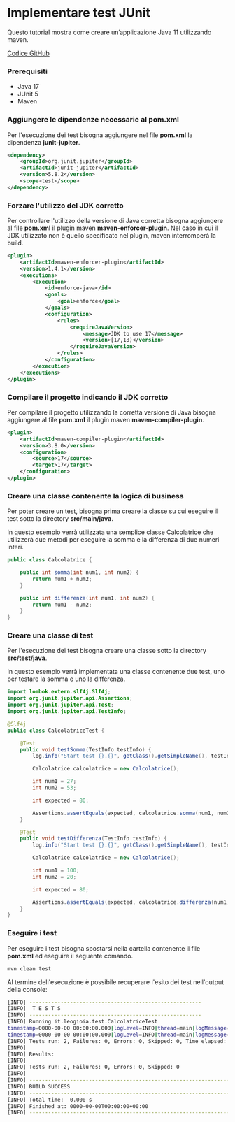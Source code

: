 # Implementare test JUnit

Questo tutorial mostra come creare un’applicazione Java 11 utilizzando maven.

[Codice GitHub](https://github.com/leogioia/tutorial/tree/master/java/implementare-test-junit)

### Prerequisiti

- Java 17
- JUnit 5
- Maven

### Aggiungere le dipendenze necessarie al pom.xml

Per l'esecuzione dei test bisogna aggiungere nel file **pom.xml** la dipendenza **junit-jupiter**.

```xml
<dependency>
    <groupId>org.junit.jupiter</groupId>
    <artifactId>junit-jupiter</artifactId>
    <version>5.8.2</version>
    <scope>test</scope>
</dependency>
```

### Forzare l'utilizzo del JDK corretto

Per controllare l'utilizzo della versione di Java corretta bisogna aggiungere al file **pom.xml** il plugin maven **maven-enforcer-plugin**.
Nel caso in cui il JDK utilizzato non è quello specificato nel plugin, maven interromperà la build.

```xml
<plugin>
    <artifactId>maven-enforcer-plugin</artifactId>
    <version>1.4.1</version>
    <executions>
        <execution>
            <id>enforce-java</id>
            <goals>
                <goal>enforce</goal>
            </goals>
            <configuration>
                <rules>
                    <requireJavaVersion>
                        <message>JDK to use 17</message>
                        <version>[17,18)</version>
                    </requireJavaVersion>
                </rules>
            </configuration>
        </execution>
    </executions>
</plugin>
```

### Compilare il progetto indicando il JDK corretto

Per compilare il progetto utilizzando la corretta versione di Java bisogna aggiungere al file **pom.xml** il plugin maven **maven-compiler-plugin**.

```xml
<plugin>
    <artifactId>maven-compiler-plugin</artifactId>
    <version>3.8.0</version>
    <configuration>
        <source>17</source>
        <target>17</target>
    </configuration>
</plugin>
```

### Creare una classe contenente la logica di business

Per poter creare un test, bisogna prima creare la classe su cui eseguire il test sotto la directory **src/main/java**.

In questo esempio verrà utilizzata una semplice classe Calcolatrice che utilizzerà due metodi per eseguire la somma e la differenza di due numeri interi.

```java
public class Calcolatrice {

    public int somma(int num1, int num2) {
        return num1 + num2;
    }

    public int differenza(int num1, int num2) {
        return num1 - num2;
    }
}
```

### Creare una classe di test

Per l'esecuzione dei test bisogna creare una classe sotto la directory **src/test/java**.

In questo esempio verrà implementata una classe contenente due test, uno per testare la somma e uno la differenza.

```java
import lombok.extern.slf4j.Slf4j;
import org.junit.jupiter.api.Assertions;
import org.junit.jupiter.api.Test;
import org.junit.jupiter.api.TestInfo;

@Slf4j
public class CalcolatriceTest {

    @Test
    public void testSomma(TestInfo testInfo) {
        log.info("Start test {}.{}", getClass().getSimpleName(), testInfo.getTestMethod().get().getName());

        Calcolatrice calcolatrice = new Calcolatrice();

        int num1 = 27;
        int num2 = 53;

        int expected = 80;

        Assertions.assertEquals(expected, calcolatrice.somma(num1, num2));
    }

    @Test
    public void testDifferenza(TestInfo testInfo) {
        log.info("Start test {}.{}", getClass().getSimpleName(), testInfo.getTestMethod().get().getName());

        Calcolatrice calcolatrice = new Calcolatrice();

        int num1 = 100;
        int num2 = 20;

        int expected = 80;

        Assertions.assertEquals(expected, calcolatrice.differenza(num1, num2));
    }
}
```

### Eseguire i test

Per eseguire i test bisogna spostarsi nella cartella contenente il file **pom.xml** ed eseguire il seguente comando.

```bash
mvn clean test
```

Al termine dell'esecuzione è possibile recuperare l'esito dei test nell'output della console:

```bash
[INFO] -------------------------------------------------------
[INFO]  T E S T S
[INFO] -------------------------------------------------------
[INFO] Running it.leogioia.test.CalcolatriceTest
timestamp=0000-00-00 00:00:00.000|logLevel=INFO|thread=main|logMessage=Start test CalcolatriceTest.testSomma
timestamp=0000-00-00 00:00:00.000|logLevel=INFO|thread=main|logMessage=Start test CalcolatriceTest.testDifferenza
[INFO] Tests run: 2, Failures: 0, Errors: 0, Skipped: 0, Time elapsed: 0.000 s - in CalcolatriceTest
[INFO]
[INFO] Results:
[INFO]
[INFO] Tests run: 2, Failures: 0, Errors: 0, Skipped: 0
[INFO]
[INFO] ------------------------------------------------------------------------
[INFO] BUILD SUCCESS
[INFO] ------------------------------------------------------------------------
[INFO] Total time:  0.000 s
[INFO] Finished at: 0000-00-00T00:00:00+00:00
[INFO] ------------------------------------------------------------------------
```